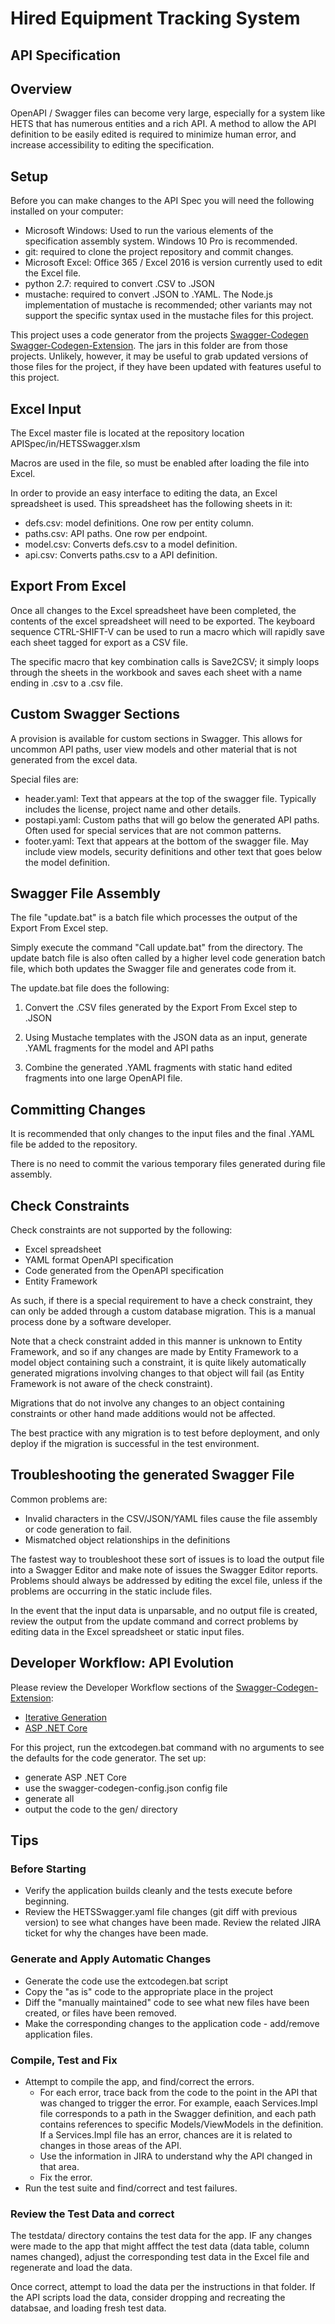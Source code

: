 Hired Equipment Tracking System
======================

API Specification
----------------


Overview
--------
OpenAPI / Swagger files can become very large, especially for a system like HETS that has numerous entities and a rich API.  A method to allow the API definition to be easily edited is required to minimize human error, and increase accessibility to editing the specification.

Setup
-----
Before you can make changes to the API Spec you will need the following installed on your computer:
- Microsoft Windows:  Used to run the various elements of the specification assembly system.  Windows 10 Pro is recommended.
- git: required to clone the project repository and commit changes.
- Microsoft Excel:  Office 365 / Excel 2016 is version currently used to edit the Excel file.
- python 2.7: required to convert .CSV to .JSON
- mustache: required to convert .JSON to .YAML.  The Node.js implementation of mustache is recommended; other variants may not support the specific syntax used in the mustache files for this project.

This project uses a code generator from the projects [Swagger-Codegen](https://github.com/swagger-api/swagger-codegen) [Swagger-Codegen-Extension](https://github.com/bcgov/Swagger-Codegen-Extension). The jars in this folder are from those projects. Unlikely, however, it may be useful to grab updated versions of those files for the project, if they have been updated with features useful to this project.

Excel Input
-----------
The Excel master file is located at the repository location APISpec/in/HETSSwagger.xlsm

Macros are used in the file, so must be enabled after loading the file into Excel.

In order to provide an easy interface to editing the data, an Excel spreadsheet is used.  This spreadsheet has the following sheets in it:

- defs.csv: model definitions.  One row per entity column.
- paths.csv: API paths.  One row per endpoint.
- model.csv: Converts defs.csv to a model definition.
- api.csv: Converts paths.csv to a API definition.


Export From Excel
-----------------
Once all changes to the Excel spreadsheet have been completed, the contents of the excel spreadsheet will need to be exported.  The keyboard sequence CTRL-SHIFT-V can be used to run a macro which will rapidly save each sheet tagged for export as a CSV file.

The specific macro that key combination calls is Save2CSV; it simply loops through the sheets in the workbook and saves each sheet with a name ending in .csv to a .csv file.

Custom Swagger Sections
-----------------------
A provision is available for custom sections in Swagger.  This allows for uncommon API paths, user view models and other material that is not generated from the excel data.

Special files are:
- header.yaml: Text that appears at the top of the swagger file.  Typically includes the license, project name and other details.
- postapi.yaml:  Custom paths that will go below the generated API paths.  Often used for special services that are not common patterns.
- footer.yaml: Text that appears at the bottom of the swagger file.  May include view models, security definitions and other text that goes below the model definition.

Swagger File Assembly
--------------------------
The file "update.bat" is a batch file which processes the output of the Export From Excel step.

Simply execute the command "Call update.bat" from the directory.  The update batch file is also often called by a higher level code generation batch file, which both updates the Swagger file and generates code from it.

The update.bat file does the following:

1) Convert the .CSV files generated by the Export From Excel step to .JSON

2) Using Mustache templates with the JSON data as an input, generate .YAML fragments for the model and API paths

3) Combine the generated .YAML fragments with static hand edited fragments into one large OpenAPI file.

Committing Changes
------------------
It is recommended that only changes to the input files and the final .YAML file be added to the repository.

There is no need to commit the various temporary files generated during file assembly.

Check Constraints
-----------------
Check constraints are not supported by the following:
- Excel spreadsheet
- YAML format OpenAPI specification
- Code generated from the OpenAPI specification
- Entity Framework

As such, if there is a special requirement to have a check constraint, they can only be added through a custom database migration.  This is a manual process done by a software developer.

Note that a check constraint added in this manner is unknown to Entity Framework, and so if any changes are made by Entity Framework to a model object containing such a constraint, it is quite likely automatically generated migrations involving changes to that object will fail (as Entity Framework is not aware of the check constraint).

Migrations that do not involve any changes to an object containing constraints or other hand made additions would not be affected.  

The best practice with any migration is to test before deployment, and only deploy if the migration is successful in the test environment.

Troubleshooting the generated Swagger File
---------------
Common problems are:
- Invalid characters in the CSV/JSON/YAML files cause the file assembly or code generation to fail.
- Mismatched object relationships in the definitions

The fastest way to troubleshoot these sort of issues is to load the output file into a Swagger Editor and make note of issues the Swagger Editor reports.  Problems should always be addressed by editing the excel file, unless if the problems are occurring in the static include files.

In the event that the input data is unparsable, and no output file is created, review the output from the update command and correct problems by editing data in the Excel spreadsheet or static input files.

Developer Workflow: API Evolution
----------------

Please review the Developer Workflow sections of the [Swagger-Codegen-Extension](https://github.com/bcgov/Swagger-Codegen-Extension):

- [Iterative Generation](https://github.com/bcgov/Swagger-Codegen-Extension#iterative-generation)
- [ASP .NET Core](https://github.com/bcgov/Swagger-Codegen-Extension#iterative-generation)

For this project, run the extcodegen.bat command with no arguments to see the defaults for the code generator.  The set up:

- generate ASP .NET Core
- use the swagger-codegen-config.json config file
- generate all
- output the code to the gen/ directory

## Tips ##

### Before Starting ###

- Verify the application builds cleanly and the tests execute before beginning.
- Review the HETSSwagger.yaml file changes (git diff with previous version) to see what changes have been made. Review the related JIRA ticket for why the changes have been made.

### Generate and Apply Automatic Changes ###

- Generate the code use the extcodegen.bat script
- Copy the "as is" code to the appropriate place in the project
- Diff the "manually maintained" code to see what new files have been created, or files have been removed.
- Make the corresponding changes to the application code  - add/remove application files.

### Compile, Test and Fix ###

- Attempt to compile the app, and find/correct the errors.
  - For each error, trace back from the code to the point in the API that was changed to trigger the error. For example, eaach Services.Impl file corresponds to a path in the Swagger definition, and each path contains references to specific Models/ViewModels in the definition. If a Services.Impl file has an error, chances are it is related to changes in those areas of the API.
  - Use the information in JIRA to understand why the API changed in that area.
  - Fix the error.
- Run the test suite and find/correct and test failures.

### Review the Test Data and correct ##

The testdata/ directory contains the test data for the app. IF any changes were made to the app that might afffect the test data (data table, column names changed), adjust the corresponding test data in the Excel file and regenerate and load the data.

Once correct, attempt to load the data per the instructions in that folder. If the API scripts load the data, consider dropping and recreating the databsae, and loading fresh test data.
